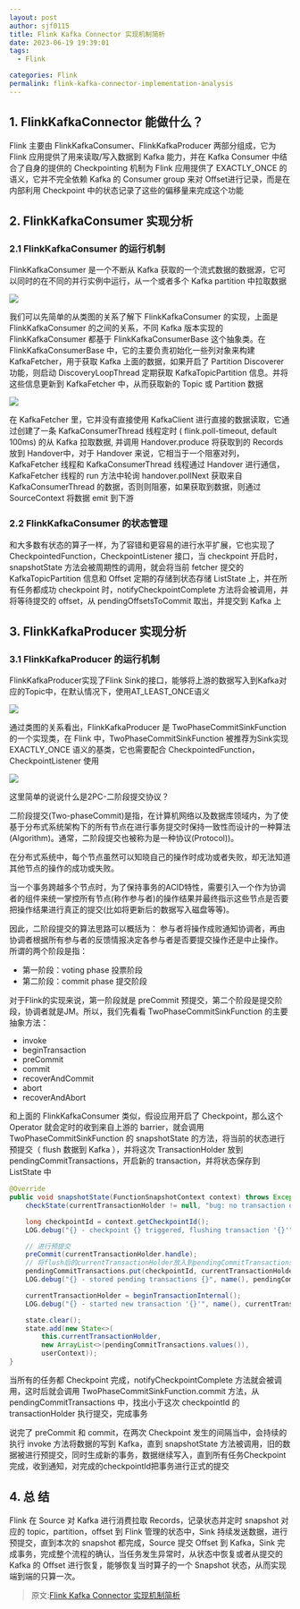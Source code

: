 ```yaml
---
layout: post
author: sjf0115
title: Flink Kafka Connector 实现机制简析
date: 2023-06-19 19:39:01
tags:
  - Flink

categories: Flink
permalink: flink-kafka-connector-implementation-analysis
---
```


## 1. FlinkKafkaConnector 能做什么？

Flink 主要由 FlinkKafkaConsumer、FlinkKafkaProducer 两部分组成，它为 Flink 应用提供了用来读取/写入数据到 Kafka 能力，并在 Kafka Consumer 中结合了自身的提供的 Checkpointing 机制为 Flink 应用提供了 EXACTLY_ONCE 的语义，它并不完全依赖 Kafka 的 Consumer group 来对 Offset进行记录，而是在内部利用 Checkpoint 中的状态记录了这些的偏移量来完成这个功能

## 2. FlinkKafkaConsumer 实现分析

### 2.1 FlinkKafkaConsumer 的运行机制

FlinkKafkaConsumer 是一个不断从 Kafka 获取的一个流式数据的数据源，它可以同时的在不同的并行实例中运行，从一个或者多个 Kafka partition 中拉取数据

![](img-flink-kafka-connector-implementation-analysis-1.png)

我们可以先简单的从类图的关系了解下 FlinkKafkaConsumer 的实现，上面是 FlinkKafkaConsumer 的之间的关系，不同 Kafka 版本实现的 FlinkKafkaConsumer 都基于 FlinkKafkaConsumerBase 这个抽象类。在 FlinkKafkaConsumerBase 中，它的主要负责初始化一些列对象来构建KafkaFetcher，用于获取 Kafka 上面的数据，如果开启了 Partition Discoverer 功能，则启动 DiscoveryLoopThread 定期获取 KafkaTopicPartition 信息。并将这些信息更新到 KafkaFetcher 中，从而获取新的 Topic 或 Partition 数据

![](img-flink-kafka-connector-implementation-analysis-2.png)

在 KafkaFetcher 里，它并没有直接使用 KafkaClient 进行直接的数据读取，它通过创建了一条 KafkaConsumerThread 线程定时 ( flink.poll-timeout, default 100ms) 的从 Kafka 拉取数据, 并调用 Handover.produce 将获取到的 Records 放到 Handover中，对于 Handover 来说，它相当于一个阻塞对列，KafkaFetcher 线程和 KafkaConsumerThread 线程通过 Handover 进行通信，KafkaFetcher 线程的 run 方法中轮询 handover.pollNext 获取来自KafkaConsumerThread 的数据，否则则阻塞，如果获取到数据，则通过 SourceContext 将数据 emit 到下游

### 2.2 FlinkKafkaConsumer 的状态管理

和大多数有状态的算子一样，为了容错和更容易的进行水平扩展，它也实现了 CheckpointedFunction，CheckpointListener 接口，当 checkpoint 开启时，snapshotState 方法会被周期性的调用，就会将当前 fetcher 提交的 KafkaTopicPartition 信息和 Offset 定期的存储到状态存储 ListState 上，并在所有任务都成功 checkpoint 时，notifyCheckpointComplete 方法将会被调用，并将等待提交的 offset，从 pendingOffsetsToCommit 取出，并提交到 Kafka 上

## 3. FlinkKafkaProducer 实现分析

### 3.1 FlinkKafkaProducer 的运行机制

FlinkKafkaProducer实现了Flink Sink的接口，能够将上游的数据写入到Kafka对应的Topic中，在默认情况下，使用AT_LEAST_ONCE语义

![](img-flink-kafka-connector-implementation-analysis-3.png)

通过类图的关系看出，FlinkKafkaProducer 是 TwoPhaseCommitSinkFunction 的一个实现类，在 Flink 中，TwoPhaseCommitSinkFunction 被推荐为Sink实现 EXACTLY_ONCE 语义的基类，它也需要配合 CheckpointedFunction，CheckpointListener 使用

![](img-flink-kafka-connector-implementation-analysis-4.png)

这里简单的说说什么是2PC-二阶段提交协议？

二阶段提交(Two-phaseCommit)是指，在计算机网络以及数据库领域内，为了使基于分布式系统架构下的所有节点在进行事务提交时保持一致性而设计的一种算法(Algorithm)。通常，二阶段提交也被称为是一种协议(Protocol))。

在分布式系统中，每个节点虽然可以知晓自己的操作时成功或者失败，却无法知道其他节点的操作的成功或失败。

当一个事务跨越多个节点时，为了保持事务的ACID特性，需要引入一个作为协调者的组件来统一掌控所有节点(称作参与者)的操作结果并最终指示这些节点是否要把操作结果进行真正的提交(比如将更新后的数据写入磁盘等等)。

因此，二阶段提交的算法思路可以概括为： 参与者将操作成败通知协调者，再由协调者根据所有参与者的反馈情报决定各参与者是否要提交操作还是中止操作。 所谓的两个阶段是指：
- 第一阶段：voting phase 投票阶段
- 第二阶段：commit phase 提交阶段

对于Flink的实现来说，第一阶段就是 preCommit 预提交，第二个阶段是提交阶段，协调者就是JM。所以，我们先看看 TwoPhaseCommitSinkFunction 的主要抽象方法：
- invoke
- beginTransaction
- preCommit
- commit
- recoverAndCommit
- abort
- recoverAndAbort

和上面的 FlinkKafkaConsumer 类似，假设应用开启了 Checkpoint，那么这个 Operator 就会定时的收到来自上游的 barrier，就会调用TwoPhaseCommitSinkFunction 的 snapshotState 的方法，将当前的状态进行预提交（ flush 数据到 Kafka ），并将这次 TransactionHolder 放到pendingCommitTransactions，开启新的 transaction，并将状态保存到 ListState 中
```java
@Override
public void snapshotState(FunctionSnapshotContext context) throws Exception {
    checkState(currentTransactionHolder != null, "bug: no transaction object when performing state snapshot");

    long checkpointId = context.getCheckpointId();
    LOG.debug("{} - checkpoint {} triggered, flushing transaction '{}'", name(), context.getCheckpointId(), currentTransactionHolder);

    // 进行预提交
    preCommit(currentTransactionHolder.handle);
    // 将flush后的currentTransactionHolder放入到pendingCommitTransactions中等待完成
    pendingCommitTransactions.put(checkpointId, currentTransactionHolder);
    LOG.debug("{} - stored pending transactions {}", name(), pendingCommitTransactions);

    currentTransactionHolder = beginTransactionInternal();
    LOG.debug("{} - started new transaction '{}'", name(), currentTransactionHolder);

    state.clear();
    state.add(new State<>(
        this.currentTransactionHolder,
        new ArrayList<>(pendingCommitTransactions.values()),
        userContext));
}
```
当所有的任务都 Checkpoint 完成，notifyCheckpointComplete 方法就会被调用，这时后就会调用 TwoPhaseCommitSinkFunction.commit 方法，从pendingCommitTransactions 中，找出小于这次 checkpointId 的 transactionHolder 执行提交，完成事务

说完了 preCommit 和 commit，在两次 Checkpoint 发生的间隔当中，会持续的执行 invoke 方法将数据的写到 Kafka，直到 snapshotState 方法被调用，旧的数据被进行预提交，同时生成新的事务，数据继续写入，直到所有任务Checkpoint完成，收到通知，对完成的checkpointId把事务进行正式的提交

## 4. 总 结

Flink 在 Source 对 Kafka 进行消费拉取 Records，记录状态并定时 snapshot 对应的 topic，partition，offset 到 Flink 管理的状态中，Sink 持续发送数据，进行预提交，直到本次的 snapshot 都完成，Source 提交 Offset 到 Kafka，Sink 完成事务，完成整个流程的确认，当任务发生异常时，从状态中恢复或者从提交的 Kafka 的 Offset 进行恢复，能够恢复当时算子的一个 Snapshot 状态，从而实现端到端的只算一次。

> 原文:[Flink Kafka Connector 实现机制简析](http://hackershell.cn/?p=1453)
